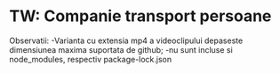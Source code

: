 # TW: Companie transport persoane
Observatii:
-Varianta cu extensia mp4 a videoclipului depaseste dimensiunea maxima suportata de github;
-nu sunt incluse si node_modules, respectiv package-lock.json
